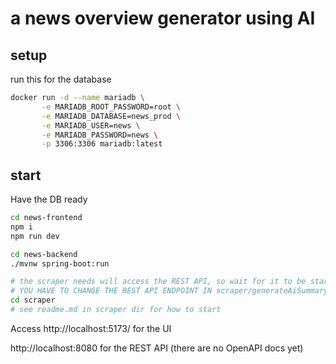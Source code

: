 # a news overview generator using AI

## setup

run this for the database

```bash
docker run -d --name mariadb \
       -e MARIADB_ROOT_PASSWORD=root \
       -e MARIADB_DATABASE=news_prod \
       -e MARIADB_USER=news \
       -e MARIADB_PASSWORD=news \
       -p 3306:3306 mariadb:latest
```

## start

Have the DB ready

```bash
cd news-frontend
npm i
npm run dev

cd news-backend
./mvnw spring-boot:run

# the scraper needs will access the REST API, so wait for it to be started
# YOU HAVE TO CHANGE THE REST API ENDPOINT IN scraper/generateAiSummaryAndPushToDB.js !!!
cd scraper
# see readme.md in scraper dir for how to start
```

Access http://localhost:5173/ for the UI

http://localhost:8080 for the REST API (there are no OpenAPI docs yet)
